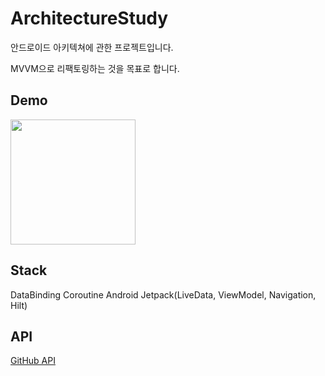 # ArchitectureStudy

안드로이드 아키텍쳐에 관한 프로젝트입니다.

MVVM으로 리팩토링하는 것을 목표로 합니다.<br>

## Demo

<div>
<img width="200" src="https://user-images.githubusercontent.com/67935576/102851078-3d3db180-445e-11eb-9a0d-132768f7c1aa.gif">
</div>

## Stack

DataBinding
Coroutine
Android Jetpack(LiveData, ViewModel, Navigation, Hilt)

## API
<a href="https://docs.github.com/en/free-pro-team@latest/rest">GitHub API</a>
